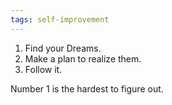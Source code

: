 ```yaml
---
tags: self-improvement
---
```

1. Find your Dreams.
2. Make a plan to realize them.
3. Follow it.

Number 1 is the hardest to figure out.
